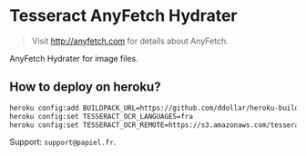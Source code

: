 # Tesseract AnyFetch Hydrater
> Visit http://anyfetch.com for details about AnyFetch.

AnyFetch Hydrater for image files.

## How to deploy on heroku?
```sh
heroku config:add BUILDPACK_URL=https://github.com/ddollar/heroku-buildpack-multi.git
heroku config:set TESSERACT_OCR_LANGUAGES=fra
heroku config:set TESSERACT_OCR_REMOTE=https://s3.amazonaws.com/tesseract-ocr/heroku/tesseract-ocr-3.02.02.tar.gz
```

Support: `support@papiel.fr`.
